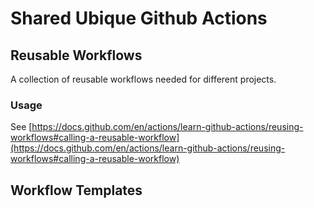 # Shared Ubique Github Actions

## Reusable Workflows

A collection of reusable workflows needed for different projects. 

### Usage

See [https://docs.github.com/en/actions/learn-github-actions/reusing-workflows#calling-a-reusable-workflow](https://docs.github.com/en/actions/learn-github-actions/reusing-workflows#calling-a-reusable-workflow)

## Workflow Templates

